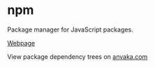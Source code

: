# npm

Package manager for JavaScript packages.

[Webpage](https://www.npmjs.com/)

View package dependency trees on [anvaka.com](https://npm.anvaka.com/#/)

